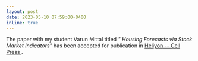 ```yaml
---
layout: post
date: 2023-05-10 07:59:00-0400
inline: true
---
```


The paper with my student Varun Mittal titled <i>"
Housing Forecasts via Stock Market Indicators" </i> has been accepted for publication in  <a href="https://www.cell.com/heliyon/home"> Heliyon -- Cell Press </a>.
